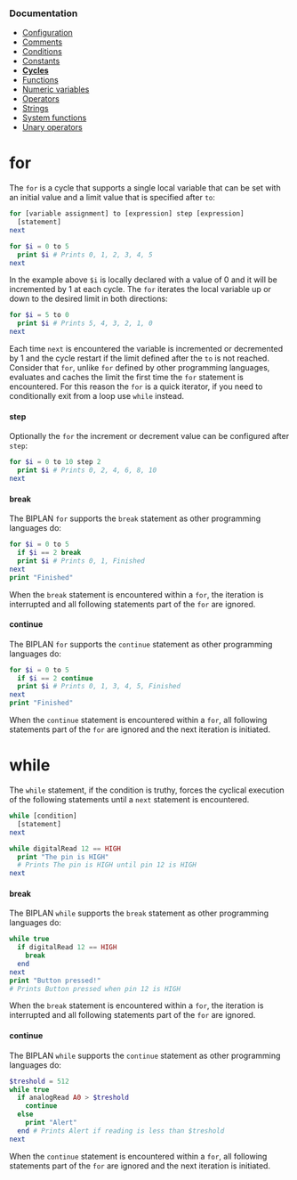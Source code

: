 ### Documentation
- [Configuration](/documentation/configuration.md)
- [Comments](/documentation/comments.md)
- [Conditions](/documentation/conditions.md)
- [Constants](/documentation/constants.md)
- **[Cycles](/documentation/cycles.md)**
- [Functions](/documentation/functions.md)
- [Numeric variables](/documentation/numeric-variables.md)
- [Operators](/documentation/operators.md)
- [Strings](/documentation/strings.md)
- [System functions](/documentation/system-functions.md)
- [Unary operators](/documentation/unary-operators.md)

# for
The `for` is a cycle that supports a single local variable that can be set with an initial value and a limit value that is specified after `to`:  
```php
for [variable assignment] to [expression] step [expression]
  [statement]
next

for $i = 0 to 5
  print $i # Prints 0, 1, 2, 3, 4, 5
next
```
In the example above `$i` is locally declared with a value of 0 and it will be incremented by 1 at each cycle. The `for` iterates the local variable up or down to the desired limit in both directions:
```php
for $i = 5 to 0
  print $i # Prints 5, 4, 3, 2, 1, 0
next
```
Each time `next` is encountered the variable is incremented or decremented by 1 and the cycle restart if the limit defined after the `to` is not reached. Consider that `for`, unlike `for` defined by other programming languages, evaluates and caches the limit the first time the `for` statement is encountered. For this reason the `for` is a quick iterator, if you need to conditionally exit from a loop use `while` instead.

#### step
Optionally the `for` the increment or decrement value can be configured after `step`:  
```php
for $i = 0 to 10 step 2
  print $i # Prints 0, 2, 4, 6, 8, 10
next
```

#### break
The BIPLAN `for` supports the `break` statement as other programming languages do:
```php
for $i = 0 to 5
  if $i == 2 break
  print $i # Prints 0, 1, Finished
next
print "Finished"
```
When the `break` statement is encountered within a `for`, the iteration is interrupted and all following statements part of the `for` are ignored.

#### continue
The BIPLAN `for` supports the `continue` statement as other programming languages do:
```php
for $i = 0 to 5
  if $i == 2 continue
  print $i # Prints 0, 1, 3, 4, 5, Finished
next
print "Finished"
```
When the `continue` statement is encountered within a `for`, all following statements part of the `for` are ignored and the next iteration is initiated.

# while
The `while` statement, if the condition is truthy, forces the cyclical execution of the following statements until a `next` statement is encountered.   
```php
while [condition]
  [statement]
next

while digitalRead 12 == HIGH
  print "The pin is HIGH"
  # Prints The pin is HIGH until pin 12 is HIGH
next
```

#### break
The BIPLAN `while` supports the `break` statement as other programming languages do:
```php
while true
  if digitalRead 12 == HIGH
    break
  end
next
print "Button pressed!"
# Prints Button pressed when pin 12 is HIGH
```
When the `break` statement is encountered within a `for`, the iteration is interrupted and all following statements part of the `for` are ignored.

#### continue
The BIPLAN `while` supports the `continue` statement as other programming languages do:
```php
$treshold = 512
while true
  if analogRead A0 > $treshold
    continue
  else
    print "Alert"
  end # Prints Alert if reading is less than $treshold
next
```
When the `continue` statement is encountered within a `for`, all following statements part of the `for` are ignored and the next iteration is initiated.
